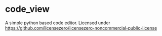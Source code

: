 # code_view
A simple python based code editor. Licensed under https://github.com/licensezero/licensezero-noncommercial-public-license
